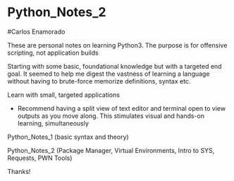 # Python_Notes_2
#Carlos Enamorado 


These are personal notes on learning Python3. 
The purpose is for offensive scripting, not application builds

Starting with some basic, foundational knowledge but with a targeted end goal. It seemed to help me digest the vastness of learning a language without having to brute-force memorize definitions, syntax etc. 

Learn with small, targeted applications

* Recommend having a split view of text editor and terminal open to view outputs as you move along. This stimulates visual and hands-on learning, simultaneously


Python_Notes_1 (basic syntax and theory)

Python_Notes_2 (Package Manager, Virtual Environments, Intro to SYS, Requests, PWN Tools)


Thanks!
